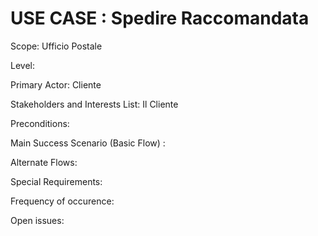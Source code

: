 # USE CASE : Spedire Raccomandata

Scope: Ufficio Postale

Level: 

Primary Actor: Cliente

Stakeholders and Interests List: Il Cliente

Preconditions: 

Main Success Scenario (Basic Flow) :


Alternate Flows:

Special Requirements:

Frequency of occurence:

Open issues: 



